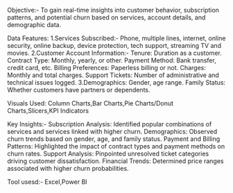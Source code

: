 Objective:-
To gain real-time insights into customer behavior, subscription patterns, and potential churn based on services, account details, and demographic data.

Data Features:
1.Services
 Subscribed:-
Phone, multiple lines, internet, online security, online backup, device protection, tech support, streaming TV and movies.
2.Customer Account Information:-
Tenure: Duration as a customer.
Contract Type: Monthly, yearly, or other.
Payment Method: Bank transfer, credit card, etc.
Billing Preferences: Paperless billing or not.
Charges: Monthly and total charges.
Support Tickets: Number of administrative and technical issues logged.
3.Demographics:
Gender, age range.
Family Status: Whether customers have partners or dependents.

Visuals Used:
Column Charts,Bar Charts,Pie Charts/Donut Charts,Slicers,KPI Indicators

Key Insights:-
Subscription Analysis: Identified popular combinations of services and services linked with higher churn.
Demographics: Observed churn trends based on gender, age, and family status.
Payment and Billing Patterns: Highlighted the impact of contract types and payment methods on churn rates.
Support Analysis: Pinpointed unresolved ticket categories driving customer dissatisfaction.
Financial Trends: Determined price ranges associated with higher churn probabilities.

Tool usesd:-
Excel,Power BI
